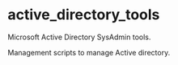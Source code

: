 # active_directory_tools
Microsoft Active Directory SysAdmin tools.

Management scripts to manage Active directory.
